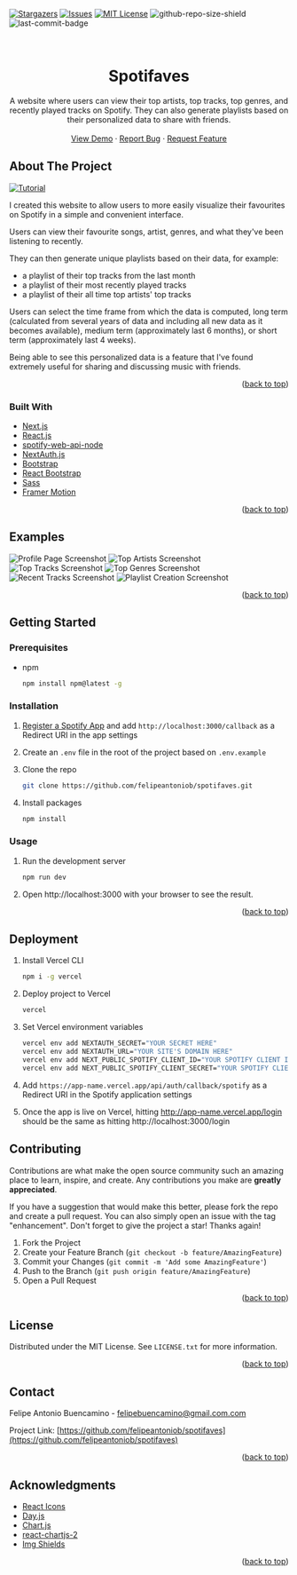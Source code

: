 <div id="top"></div>

<!-- PROJECT SHIELDS -->
<!--
*** I'm using markdown "reference style" links for readability.
*** Reference links are enclosed in brackets [ ] instead of parentheses ( ).
*** See the bottom of this document for the declaration of the reference variables
*** for contributors-url, forks-url, etc. This is an optional, concise syntax you may use.
*** https://www.markdownguide.org/basic-syntax/#reference-style-links
-->

[![Stargazers][stars-shield]][stars-url]
[![Issues][issues-shield]][issues-url]
[![MIT License][license-shield]][license-url]
![github-repo-size-shield]
![last-commit-badge]

<!-- PROJECT LOGO -->
<br />
<div align="center">

  <h1 align="center">Spotifaves</h1>

  <p align="center">
 A website where users can view their top artists, top tracks, top genres, and recently played tracks on Spotify. They can also generate playlists based on their personalized data to share with friends.
 <br />
  <br />
     <a href="spotifaves.vercel.app/">View Demo</a>
    ·
    <a href="https://github.com/felipeantoniob/spotifaves/issues">Report Bug</a>
    ·
    <a href="https://github.com/felipeantoniob/spotifaves/issues">Request Feature</a>
  </p>
</div>

<!-- ABOUT THE PROJECT -->

## About The Project

[![Tutorial][tutorial-gif]](spotifaves.vercel.app/)

I created this website to allow users to more easily visualize their favourites on Spotify in a simple and convenient interface.

Users can view their favourite songs, artist, genres, and what they've been listening to recently.

They can then generate unique playlists based on their data, for example:

- a playlist of their top tracks from the last month
- a playlist of their most recently played tracks
- a playlist of their all time top artists' top tracks

Users can select the time frame from which the data is computed, long term (calculated from several years of data and including all new data as it becomes available), medium term (approximately last 6 months), or short term (approximately last 4 weeks).

Being able to see this personalized data is a feature that I've found extremely useful for sharing and discussing music with friends.

<p align="right">(<a href="#top">back to top</a>)</p>

### Built With

- [Next.js](https://nextjs.org/)
- [React.js](https://reactjs.org/)
- [spotify-web-api-node](https://github.com/thelinmichael/spotify-web-api-node)
- [NextAuth.js](https://next-auth.js.org/)
- [Bootstrap](https://getbootstrap.com/)
- [React Bootstrap](https://react-bootstrap.github.io/)
- [Sass](https://sass-lang.com/)
- [Framer Motion](https://www.framer.com/motion/)

<p align="right">(<a href="#top">back to top</a>)</p>

<!-- EXAMPLES -->

## Examples

![Profile Page Screenshot][profile-page-screenshot]
![Top Artists Screenshot][top-artists-screenshot]
![Top Tracks Screenshot][top-tracks-screenshot]
![Top Genres Screenshot][top-genres-screenshot]
![Recent Tracks Screenshot][recent-tracks-screenshot]
![Playlist Creation Screenshot][playlist-creation-screenshot]

<p align="right">(<a href="#top">back to top</a>)</p>

<!-- GETTING STARTED -->

## Getting Started

### Prerequisites

- npm

  ```sh
  npm install npm@latest -g
  ```

### Installation

1. [Register a Spotify App](https://developer.spotify.com/dashboard/applications) and add `http://localhost:3000/callback` as a Redirect URI in the app settings

1. Create an `.env` file in the root of the project based on `.env.example`

1. Clone the repo
   ```sh
   git clone https://github.com/felipeantoniob/spotifaves.git
   ```
1. Install packages

   ```sh
   npm install
   ```

### Usage

1. Run the development server

   ```sh
   npm run dev
   ```

2. Open http://localhost:3000 with your browser to see the result.

<p align="right">(<a href="#top">back to top</a>)</p>

<!-- DEPLOYMENT -->

## Deployment

1. Install Vercel CLI

   ```sh
   npm i -g vercel
   ```

1. Deploy project to Vercel

   ```sh
   vercel
   ```

1. Set Vercel environment variables

   ```sh
   vercel env add NEXTAUTH_SECRET="YOUR SECRET HERE"
   vercel env add NEXTAUTH_URL="YOUR SITE'S DOMAIN HERE"
   vercel env add NEXT_PUBLIC_SPOTIFY_CLIENT_ID="YOUR SPOTIFY CLIENT ID HERE"
   vercel env add NEXT_PUBLIC_SPOTIFY_CLIENT_SECRET="YOUR SPOTIFY CLIENT SECRET HERE"
   ```

1. Add `https://app-name.vercel.app/api/auth/callback/spotify` as a Redirect URI in the Spotify application settings

1. Once the app is live on Vercel, hitting http://app-name.vercel.app/login should be the same as hitting http://localhost:3000/login

<!-- CONTRIBUTING -->

## Contributing

Contributions are what make the open source community such an amazing place to learn, inspire, and create. Any contributions you make are **greatly appreciated**.

If you have a suggestion that would make this better, please fork the repo and create a pull request. You can also simply open an issue with the tag "enhancement".
Don't forget to give the project a star! Thanks again!

1. Fork the Project
2. Create your Feature Branch (`git checkout -b feature/AmazingFeature`)
3. Commit your Changes (`git commit -m 'Add some AmazingFeature'`)
4. Push to the Branch (`git push origin feature/AmazingFeature`)
5. Open a Pull Request

<p align="right">(<a href="#top">back to top</a>)</p>

<!-- LICENSE -->

## License

Distributed under the MIT License. See `LICENSE.txt` for more information.

<p align="right">(<a href="#top">back to top</a>)</p>

<!-- CONTACT -->

## Contact

Felipe Antonio Buencamino - felipebuencamino@gmail.com.com

Project Link: [https://github.com/felipeantoniob/spotifaves](https://github.com/felipeantoniob/spotifaves)

<p align="right">(<a href="#top">back to top</a>)</p>

<!-- ACKNOWLEDGMENTS -->

## Acknowledgments

- [React Icons](https://react-icons.github.io/react-icons/search)
- [Day.js](https://day.js.org/)
- [Chart.js](https://www.chartjs.org/)
- [react-chartjs-2](https://react-chartjs-2.js.org/)
- [Img Shields](https://shields.io)

<p align="right">(<a href="#top">back to top</a>)</p>

<!-- MARKDOWN LINKS & IMAGES -->
<!-- https://www.markdownguide.org/basic-syntax/#reference-style-links -->

[stars-shield]: https://img.shields.io/github/stars/felipeantoniob/spotifaves.svg?style=for-the-badge
[stars-url]: https://github.com/felipeantoniob/spotifaves/stargazers
[issues-shield]: https://img.shields.io/github/issues/felipeantoniob/spotifaves.svg?style=for-the-badge
[issues-url]: https://github.com/felipeantoniob/spotifaves/issues
[license-shield]: https://img.shields.io/github/license/felipeantoniob/spotifaves?style=for-the-badge
[license-url]: https://github.com/felipeantoniob/spotifaves/blob/master/LICENSE.txt
[github-repo-size-shield]: https://img.shields.io/github/repo-size/felipeantoniob/spotifaves?style=for-the-badge
[last-commit-badge]: https://img.shields.io/github/last-commit/felipeantoniob/spotifaves?style=for-the-badge
[top-tracks-screenshot]: /public/images/top_tracks_screenshot.png
[top-genres-screenshot]: /public/images/top_genres_screenshot.png
[top-artists-screenshot]: /public/images/top_artists_screenshot.png
[recent-tracks-screenshot]: /public/images/recent_tracks_screenshot.png
[profile-page-screenshot]: /public/images/profile_page_screenshot.png
[playlist-creation-screenshot]: /public/images/playlist_creation_screenshot.png
[tutorial-gif]: /public/images/tutorial.webp
